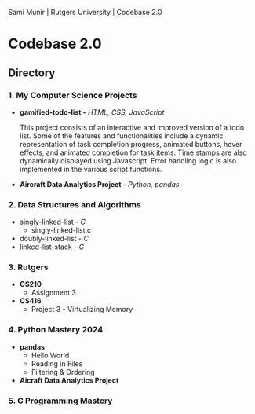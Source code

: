 Sami Munir | Rutgers University | Codebase 2.0
# Codebase 2.0
## Directory
### 1. My Computer Science Projects
* __gamified-todo-list -__ *HTML, CSS, JavaScript*

    This project consists of an interactive and improved version of a todo list. Some of the features and functionalities include a dynamic representation of task completion progress, animated buttons, hover effects, and animated completion for task items. Time stamps are also dynamically displayed using Javascript. Error handling logic is also implemented in the various script functions.
* __Aircraft Data Analytics Project -__ *Python, pandas*
### 2. Data Structures and Algorithms
* singly-linked-list - *C*
    * singly-linked-list.c
* doubly-linked-list - *C*
* linked-list-stack - *C*
### 3. Rutgers
* __CS210__
    * Assignment 3
* __CS416__
    * Project 3 - Virtualizing Memory
### 4. Python Mastery 2024
* __pandas__
    * Hello World
    * Reading in Files
    * Filtering & Ordering
* __Aicraft Data Analytics Project__
### 5. C Programming Mastery